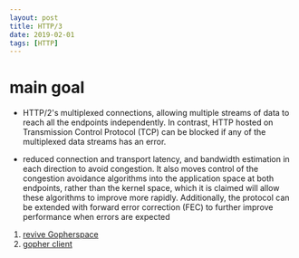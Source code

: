 ```yaml
---
layout: post
title: HTTP/3
date: 2019-02-01
tags: [HTTP]
---
```


# main goal 

* HTTP/2's multiplexed connections, allowing multiple streams of data to reach all the endpoints independently. In contrast, 
 HTTP hosted on Transmission Control Protocol (TCP) can be blocked if any of the multiplexed data streams has an error.
 
 
* reduced connection and transport latency, and bandwidth estimation in each direction to avoid congestion.
 It also moves control of the congestion avoidance algorithms into the application space at both endpoints, 
 rather than the kernel space, which it is claimed will allow these algorithms to improve more rapidly. 
 Additionally, the protocol can be extended with forward error correction (FEC) to further improve performance
 when errors are expected
 
 
 
 1. [revive Gopherspace](https://box.matto.nl/revivegopher.html)
 2. [gopher client](https://gopher.floodgap.com/)
